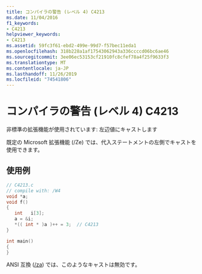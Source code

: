 ```yaml
---
title: コンパイラの警告 (レベル 4) C4213
ms.date: 11/04/2016
f1_keywords:
- C4213
helpviewer_keywords:
- C4213
ms.assetid: 59fc3f61-ebd2-499e-99d7-f57bec11eda1
ms.openlocfilehash: 318b228a1af17543062943a336ccccd06bc6ae46
ms.sourcegitcommit: 3ee06ec53153cf21910fc8cfef78a4f25f9633f3
ms.translationtype: MT
ms.contentlocale: ja-JP
ms.lasthandoff: 11/26/2019
ms.locfileid: "74541806"
---
```

# <a name="compiler-warning-level-4-c4213"></a>コンパイラの警告 (レベル 4) C4213

非標準の拡張機能が使用されています: 左辺値にキャストします

既定の Microsoft 拡張機能 (/Ze) では、代入ステートメントの左側でキャストを使用できます。

## <a name="example"></a>使用例

```c
// C4213.c
// compile with: /W4
void *a;
void f()
{
   int   i[3];
   a = &i;
   *(( int * )a )++ = 3;  // C4213
}

int main()
{
}
```

ANSI 互換 ([/za](../../build/reference/za-ze-disable-language-extensions.md)) では、このようなキャストは無効です。